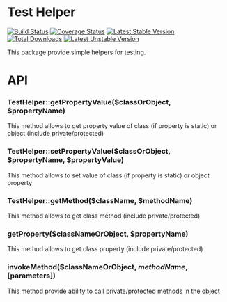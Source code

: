 Test Helper
===========

[![Build Status](https://travis-ci.org/aivus/test-helper.svg?branch=master)](https://travis-ci.org/aivus/test-helper)
[![Coverage Status](https://coveralls.io/repos/aivus/test-helper/badge.svg)](https://coveralls.io/r/aivus/test-helper)
[![Latest Stable Version](https://poser.pugx.org/aivus/test-helper/v/stable.svg)](https://packagist.org/packages/aivus/test-helper)
[![Total Downloads](https://poser.pugx.org/aivus/test-helper/downloads.svg)](https://packagist.org/packages/aivus/test-helper)
[![Latest Unstable Version](https://poser.pugx.org/aivus/test-helper/v/unstable.svg)](https://packagist.org/packages/aivus/test-helper) 

This package provide simple helpers for testing.

API
===

### TestHelper::getPropertyValue($classOrObject, $propertyName)

This method allows to get property value of class (if property is static) or object (include private/protected)

### TestHelper::setPropertyValue($classOrObject, $propertyName, $propertyValue)

This method allows to set value of class (if property is static) or object property

### TestHelper::getMethod($className, $methodName)

This method allows to get class method (include private/protected)

### getProperty($classNameOrObject, $propertyName)

This method allows to get class property (include private/protected)

### invokeMethod($classNameOrObject, $methodName, [$parameters])

This method provide ability to call private/protected methods in the object
